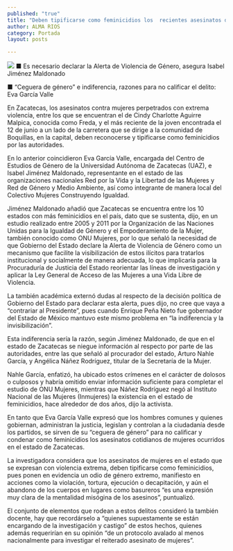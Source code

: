 ```yaml
---
published: "true"
title: "Deben tipificarse como feminicidios los  recientes asesinatos de mujeres: especialistas"
author: ALMA RIOS
category: Portada
layout: posts

---
```


![](http://i.imgur.com/plkgRPRm.jpg)
■ Es necesario declarar la Alerta de Violencia de Género, asegura Isabel Jiménez Maldonado

■ “Ceguera de género” e indiferencia, razones para no calificar el delito: Eva García Valle

En Zacatecas, los asesinatos contra mujeres perpetrados con extrema violencia, entre los que se encuentran el de Cindy Charlotte Aguirre Malpica, conocida como Freda, y el más reciente de la joven encontrada el 12 de junio a un lado de la carretera que se dirige a la comunidad de Boquillas, en la capital, deben reconocerse y tipificarse como feminicidios por las autoridades.

En lo anterior coincidieron Eva García Valle, encargada del Centro de Estudios de Género de la Universidad Autónoma de Zacatecas (UAZ), e Isabel Jiménez Maldonado, representante en el estado de las organizaciones nacionales Red por la Vida y la Libertad de las Mujeres y Red de Género y Medio Ambiente, así como integrante de manera local del Colectivo Mujeres Construyendo Igualdad.

Jiménez Maldonado añadió que Zacatecas se encuentra entre los 10 estados con más feminicidios en el país, dato que se sustenta, dijo, en un estudio realizado entre 2005 y 2011 por la Organización de las Naciones Unidas para la Igualdad de Género y el Empoderamiento de la Mujer, también conocido como ONU Mujeres, por lo que señaló la necesidad de que Gobierno del Estado declare la Alerta de Violencia de Género como un mecanismo que facilite la visibilización de estos ilícitos para tratarlos institucional y socialmente de manera adecuada, lo que implicaría para la Procuraduría de Justicia del Estado reorientar las líneas de investigación y aplicar la Ley General de Acceso de las Mujeres a una Vida Libre de Violencia.

La también académica externó dudas al respecto de la decisión política de Gobierno del Estado para declarar esta alerta, pues dijo, no cree que vaya a “contrariar al Presidente”, pues cuando Enrique Peña Nieto fue gobernador del Estado de México mantuvo este mismo problema en “la indiferencia y la invisibilización”.

Esta indiferencia sería la razón, según Jiménez Maldonado, de que en el estado de Zacatecas se niegue información al respecto por parte de las autoridades, entre las que señaló al procurador del estado, Arturo Nahle García, y Angélica Náñez Rodríguez, titular de la Secretaría de la Mujer. 

Nahle García, enfatizó, ha ubicado estos crímenes en el carácter de dolosos o culposos y habría omitido enviar información suficiente para completar el estudio de ONU Mujeres, mientras que Náñez Rodríguez negó al Instituto Nacional de las Mujeres (Inmujeres) la existencia en el estado de feminicidios, hace alrededor de dos años, dijo la activista.

En tanto que Eva García Valle expresó que los hombres comunes y quienes gobiernan, administran la justicia, legislan y controlan a la ciudadanía desde los partidos, se sirven de su “ceguera de género” para no calificar y condenar como feminicidios los asesinatos cotidianos de mujeres ocurridos en el estado de Zacatecas.

La investigadora considera que los asesinatos de mujeres en el estado que se expresan con violencia extrema, deben tipificarse como feminicidios, pues ponen en evidencia un odio de género extremo, manifiesto en acciones como la violación, tortura, ejecución o decapitación, y aún el abandono de los cuerpos en lugares como basureros “es una expresión muy clara de la mentalidad misógina de los asesinos”, puntualizó.

El conjunto de elementos que rodean a estos delitos consideró la también docente, hay que recordárselo a “quienes supuestamente se están encargando de la investigación y castigo” de estos hechos, quienes además requerirían en su opinión “de un protocolo avalado al menos nacionalmente para investigar el reiterado asesinato de mujeres”.
